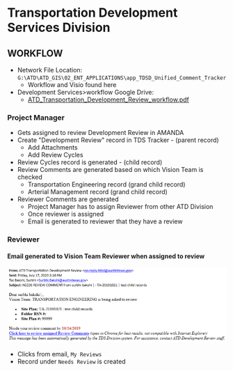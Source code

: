 # Transportation Development Services Division

## WORKFLOW

* Network File Location: `G:\ATD\ATD_GIS\02_ENT_APPLICATIONS\app_TDSD_Unified_Comment_Tracker`
  * Workflow and Visio found here
* Development Services&gt;workflow Google Drive: 
  * [ATD\_Transportation\_Development\_Review\_workflow.pdf](https://drive.google.com/file/d/1FuPhoOoO5-tptXpt8AB-WQxOuogZ-DEl/view?usp=sharing)

### **Project Manager**

* Gets assigned to review Development Review in AMANDA
* Create "Development Review" record in TDS Tracker - \(parent record\)
  * Add Attachments
  * Add Review Cycles
* Review Cycles record is generated - \(child record\)
* Review Comments are generated based on which Vision Team is checked
  * Transportation Engineering record \(grand child record\)
  * Arterial Management record \(grand child record\)
* Reviewer Comments are generated
  * Project Manager has to assign Reviewer from other ATD Division
  * Once reviewer is assigned
  * Email is generated to reviewer that they have a review

### Reviewer

#### Email generated to Vision Team Reviewer when assigned to review

![](../.gitbook/assets/image%20%2814%29.png)

* Clicks from email, `My Reviews`
* Record under `Needs Review` is created





